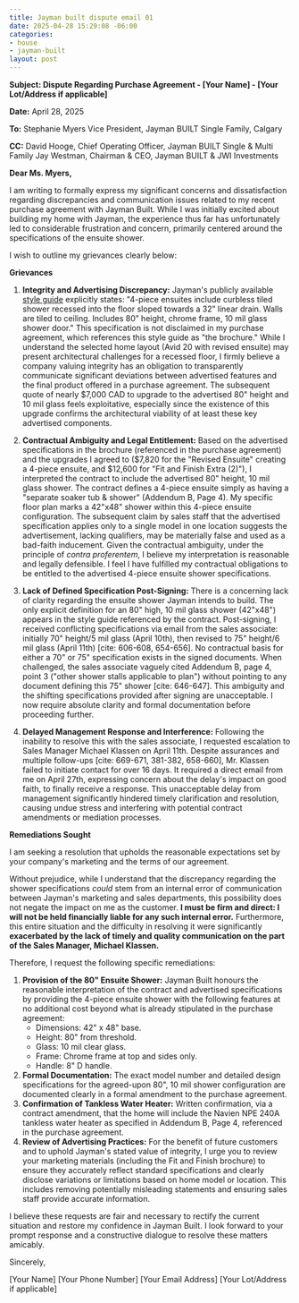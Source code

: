 ```yaml
---
title: Jayman built dispute email 01
date: 2025-04-28 15:29:08 -06:00
categories:
- house
- jayman-built
layout: post
---
```


**Subject: Dispute Regarding Purchase Agreement - [Your Name] - [Your Lot/Address if applicable]**

**Date:** April 28, 2025

**To:**
Stephanie Myers
Vice President, Jayman BUILT Single Family, Calgary

**CC:**
David Hooge, Chief Operating Officer, Jayman BUILT Single & Multi Family
Jay Westman, Chairman & CEO, Jayman BUILT & JWI Investments

**Dear Ms. Myers,**

I am writing to formally express my significant concerns and dissatisfaction regarding discrepancies and communication issues related to my recent purchase agreement with Jayman Built. While I was initially excited about building my home with Jayman, the experience thus far has unfortunately led to considerable frustration and concern, primarily centered around the specifications of the ensuite shower.

I wish to outline my grievances clearly below:

**Grievances**

1.  **Integrity and Advertising Discrepancy:** Jayman's publicly available [style guide](https://www.jayman.com/assets/Uploads/JAY-2609-Fit-and-Finish-Brochure-CAL_WEB_2025.pdf) explicitly states: "4-piece ensuites include curbless tiled shower recessed into the floor sloped towards a 32” linear drain. Walls are tiled to ceiling. Includes 80” height, chrome frame, 10 mil glass shower door." This specification is not disclaimed in my purchase agreement, which references this style guide as "the brochure." While I understand the selected home layout (Avid 20 with revised ensuite) may present architectural challenges for a recessed floor, I firmly believe a company valuing integrity has an obligation to transparently communicate significant deviations between advertised features and the final product offered in a purchase agreement. The subsequent quote of nearly $7,000 CAD to upgrade to the advertised 80" height and 10 mil glass feels exploitative, especially since the existence of this upgrade confirms the architectural viability of at least these key advertised components.

2.  **Contractual Ambiguity and Legal Entitlement:** Based on the advertised specifications in the brochure (referenced in the purchase agreement) and the upgrades I agreed to ($7,820 for the "Revised Ensuite" creating a 4-piece ensuite, and $12,600 for "Fit and Finish Extra (2)"), I interpreted the contract to include the advertised 80" height, 10 mil glass shower. The contract defines a 4-piece ensuite simply as having a "separate soaker tub & shower" (Addendum B, Page 4). My specific floor plan marks a 42"x48" shower within this 4-piece ensuite configuration. The subsequent claim by sales staff that the advertised specification applies only to a single model in one location suggests the advertisement, lacking qualifiers, may be materially false and used as a bad-faith inducement. Given the contractual ambiguity, under the principle of *contra proferentem*, I believe my interpretation is reasonable and legally defensible. I feel I have fulfilled my contractual obligations to be entitled to the advertised 4-piece ensuite shower specifications.

3.  **Lack of Defined Specification Post-Signing:** There is a concerning lack of clarity regarding the ensuite shower Jayman intends to build. The only explicit definition for an 80" high, 10 mil glass shower (42"x48") appears in the style guide referenced by the contract. Post-signing, I received conflicting specifications via email from the sales associate: initially 70" height/5 mil glass (April 10th), then revised to 75" height/6 mil glass (April 11th) [cite: 606-608, 654-656]. No contractual basis for either a 70" or 75" specification exists in the signed documents. When challenged, the sales associate vaguely cited Addendum B, page 4, point 3 ("other shower stalls applicable to plan") without pointing to any document defining this 75" shower [cite: 646-647]. This ambiguity and the shifting specifications provided after signing are unacceptable. I now require absolute clarity and formal documentation before proceeding further.

4.  **Delayed Management Response and Interference:** Following the inability to resolve this with the sales associate, I requested escalation to Sales Manager Michael Klassen on April 11th. Despite assurances and multiple follow-ups [cite: 669-671, 381-382, 658-660], Mr. Klassen failed to initiate contact for over 16 days. It required a direct email from me on April 27th, expressing concern about the delay's impact on good faith, to finally receive a response. This unacceptable delay from management significantly hindered timely clarification and resolution, causing undue stress and interfering with potential contract amendments or mediation processes.

**Remediations Sought**

I am seeking a resolution that upholds the reasonable expectations set by your company's marketing and the terms of our agreement.

Without prejudice, while I understand that the discrepancy regarding the shower specifications *could* stem from an internal error of communication between Jayman's marketing and sales departments, this possibility does not negate the impact on me as the customer. **I must be firm and direct: I will not be held financially liable for any such internal error.** Furthermore, this entire situation and the difficulty in resolving it were significantly **exacerbated by the lack of timely and quality communication on the part of the Sales Manager, Michael Klassen.**

Therefore, I request the following specific remediations:

1.  **Provision of the 80" Ensuite Shower:** Jayman Built honours the reasonable interpretation of the contract and advertised specifications by providing the 4-piece ensuite shower with the following features at no additional cost beyond what is already stipulated in the purchase agreement:
    * Dimensions: 42" x 48" base.
    * Height: 80" from threshold.
    * Glass: 10 mil clear glass.
    * Frame: Chrome frame at top and sides only.
    * Handle: 8" D handle.
2.  **Formal Documentation:** The exact model number and detailed design specifications for the agreed-upon 80", 10 mil shower configuration are documented clearly in a formal amendment to the purchase agreement.
3.  **Confirmation of Tankless Water Heater:** Written confirmation, via a contract amendment, that the home will include the Navien NPE 240A tankless water heater as specified in Addendum B, Page 4, referenced in the purchase agreement.
4.  **Review of Advertising Practices:** For the benefit of future customers and to uphold Jayman's stated value of integrity, I urge you to review your marketing materials (including the Fit and Finish brochure) to ensure they accurately reflect standard specifications and clearly disclose variations or limitations based on home model or location. This includes removing potentially misleading statements and ensuring sales staff provide accurate information.

I believe these requests are fair and necessary to rectify the current situation and restore my confidence in Jayman Built. I look forward to your prompt response and a constructive dialogue to resolve these matters amicably.

Sincerely,

[Your Name]
[Your Phone Number]
[Your Email Address]
[Your Lot/Address if applicable]

